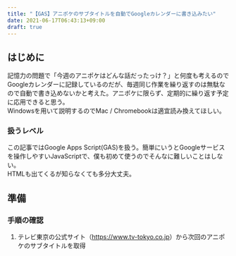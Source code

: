```yaml
---
title: "【GAS】アニポケのサブタイトルを自動でGoogleカレンダーに書き込みたい"
date: 2021-06-17T06:43:13+09:00
draft: true
---
```


## はじめに
記憶力の問題で「今週のアニポケはどんな話だったっけ？」と何度も考えるのでGoogleカレンダーに記録しているのだが、毎週同じ作業を繰り返すのは無駄なので自動で書き込めないかと考えた。アニポケに限らず、定期的に繰り返す予定に応用できると思う。  
Windowsを用いて説明するのでMac / Chromebookは適宜読み換えてほしい。

### 扱うレベル
この記事ではGoogle Apps Script(GAS)を扱う。簡単にいうとGoogleサービスを操作しやすいJavaScriptで、僕も初めて使うのでそんなに難しいことはしない。  
HTMLも出てくるが知らなくても多分大丈夫。


## 準備

### 手順の確認
1. テレビ東京の公式サイト（<a harf="https://www.tv-tokyo.co.jp/" target="_blank">https://www.tv-tokyo.co.jp</a>）から次回のアニポケのサブタイトルを取得